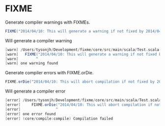 # FIXME

Generate compiler warnings with FIXMEs.

```scala
FIXME("2014/04/10: This will generate a warning if not fixed by 2014/04/10")
```

Will generate a compiler warning

```scala
[warn] /Users/tysonjh/Development/fixme/core/src/main/scala/Test.scala:7: FIXME DATE PASSED (2014/04/10): This will generate a warning if not fixed by 2014/04/10
[warn]   FIXME("2014/04/10: This will generate a warning if not fixed by 2014/04/10")
[warn]        ^
[warn] one warning found
```

Generate compiler errors with FIXME.orDie.

```scala
FIXME.orDie("2014/04/10: This will abort compilation if not fixed by 2014/04/10")
```

Will generate a compiler error

```scala
[error] /Users/tysonjh/Development/fixme/core/src/main/scala/Test.scala:3: FIXME.orDie DATE PASSED (2014/04/10): This will abort compilation if not fixed by 2014/04/10
[error]     FIXME.orDie("2014/04/10: This will abort compilation if not fixed by 2014/04/10")
[error]                ^
[error] one error found
[error] (core/compile:compile) Compilation failed
```